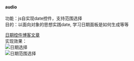 #### audio
功能：js自实现date控件，支持范围选择     
目的：以面向对象的思想实践date, 学习日期面板是如何生成等等

[日期控件博客文章](http://blog.csdn.net/s1879046/article/details/78241980)     
实现效果：         
![日期选择](../../images/date-s.png)    
![日期范围选择](../../images/date-r.png)
